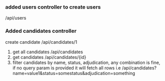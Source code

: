 ### added users controller to create users  
/api/users  
### Added candidates controller  
create candidate /api/candidates/1  
1. get all candidates /api/candidates  
2. get candidates /api/candidates/{id}  
3. filter candidates by name, status, adjudication, any combination is fine, if no query param is provided it will fetch all rows
i.e /api/candidates?name=value1&status=somestatus&adjudication=something